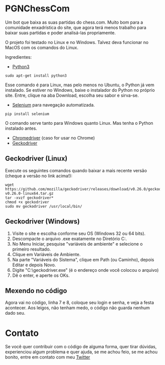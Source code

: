 # PGNChessCom
Um bot que baixa as suas partidas do chess.com. Muito bom para a comunidade enxadrística do site, que agora terá menos trabalho para baixar suas partidas e poder analisá-las propriamente.

O projeto foi testado no Linux e no Windows. Talvez deva funcionar no MacOS com os comandos do Linux.

Ingredientes:
* [Python3](https://www.python.org/)   
```
sudo apt-get install python3
```
Esse comando é para Linux, mas pelo menos no Ubuntu, o Python já vem instalado.
Se estiver no Windows, baixe o instalador do Python no próprio site. Entre, clique na aba Download, escolha seu sabor e sirva-se.
* [Selenium](https://www.seleniumhq.org/) para navegação automatizada.
```
pip install selenium
```
O comando serve tanto para Windows quanto Linux. Mas tenha o Python instalado antes.
* [Chromedriver](https://sites.google.com/a/chromium.org/chromedriver/downloads) (caso for usar no Chrome)
* [Geckodriver](https://github.com/mozilla/geckodriver/releases)
## Geckodriver (Linux)
Execute os seguintes comandos quando baixar a mais recente versão (cheque a versão no link acima!):
```
wget https://github.com/mozilla/geckodriver/releases/download/v0.26.0/geckodriver-v0.26.0-linux64.tar.gz
tar -xvzf geckodriver*
chmod +x geckodriver
sudo mv geckodriver /usr/local/bin/
```

## Geckodriver (Windows)
1. Visite o site e escolha conforme seu OS (Windows 32 ou 64 bits). 
2. Descompacte o arquivo .exe exatamente no Diretório C:\.
3. No Menu Iniciar, pesquise "variáveis de ambiente" e selecione o primeiro resultado.
4. Clique em Variáveis de Ambiente.
5. Na parte "Variáveis do Sistema", clique em Path (ou Caminho), depois Editar e depois Novo.
6. Digite "C:\geckodriver.exe" (é o endereço onde você colocou o arquivo)
7. Dê o enter, e aperte os OKs.

## Mexendo no código
Agora vai no código, linha 7 e 8, coloque seu login e senha, e veja a festa acontecer. Aos leigos, não tenham medo, o código não guarda nenhum dado seu.

# Contato
Se você quer contribuir com o código de alguma forma, quer tirar dúvidas, experienciou algum problema e quer ajuda, se me achou feio, se me achou bonito, entre em contato com meu [Twitter](https://twitter.com/AlexTowerss10)
